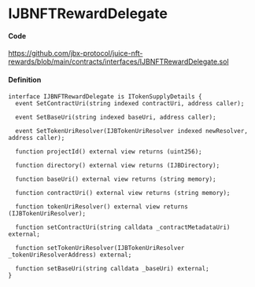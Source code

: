 # IJBNFTRewardDelegate

#### Code

https://github.com/jbx-protocol/juice-nft-rewards/blob/main/contracts/interfaces/IJBNFTRewardDelegate.sol

#### Definition

```
interface IJBNFTRewardDelegate is ITokenSupplyDetails {
  event SetContractUri(string indexed contractUri, address caller);

  event SetBaseUri(string indexed baseUri, address caller);

  event SetTokenUriResolver(IJBTokenUriResolver indexed newResolver, address caller);

  function projectId() external view returns (uint256);

  function directory() external view returns (IJBDirectory);

  function baseUri() external view returns (string memory);

  function contractUri() external view returns (string memory);

  function tokenUriResolver() external view returns (IJBTokenUriResolver);

  function setContractUri(string calldata _contractMetadataUri) external;

  function setTokenUriResolver(IJBTokenUriResolver _tokenUriResolverAddress) external;

  function setBaseUri(string calldata _baseUri) external;
}
```